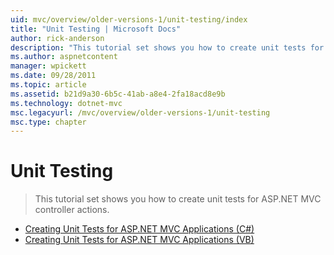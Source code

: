 ```yaml
---
uid: mvc/overview/older-versions-1/unit-testing/index
title: "Unit Testing | Microsoft Docs"
author: rick-anderson
description: "This tutorial set shows you how to create unit tests for ASP.NET MVC controller actions."
ms.author: aspnetcontent
manager: wpickett
ms.date: 09/28/2011
ms.topic: article
ms.assetid: b21d9a30-6b5c-41ab-a8e4-2fa18acd8e9b
ms.technology: dotnet-mvc
msc.legacyurl: /mvc/overview/older-versions-1/unit-testing
msc.type: chapter
---
```

Unit Testing
====================
> This tutorial set shows you how to create unit tests for ASP.NET MVC controller actions.


- [Creating Unit Tests for ASP.NET MVC Applications (C#)](creating-unit-tests-for-asp-net-mvc-applications-cs.md)
- [Creating Unit Tests for ASP.NET MVC Applications (VB)](creating-unit-tests-for-asp-net-mvc-applications-vb.md)
